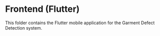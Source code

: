 # Frontend (Flutter)

This folder contains the Flutter mobile application for the Garment Defect Detection system.
